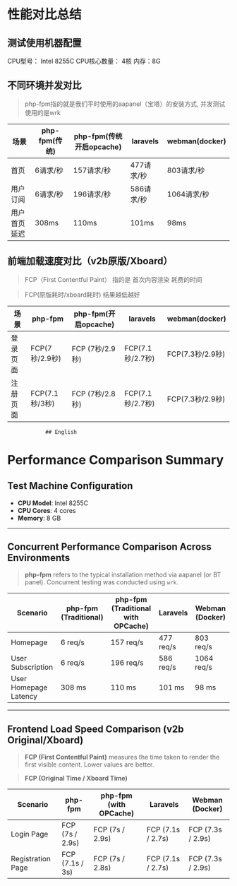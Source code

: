 # 性能对比总结

## 测试使用机器配置
CPU型号： Intel 8255C
CPU核心数量： 4核
内存：8G


## 不同环境并发对比
> php-fpm指的就是我们平时使用的aapanel（宝塔）的安装方式, 并发测试使用的是wrk

|场景      | php-fpm(传统) | php-fpm(传统开启opcache) | laravels | webman(docker)|
|----     |   ----   |----   |----| ---|
|首页      | 6请求/秒      | 157请求/秒        |   477请求/秒    | 803请求/秒   |
|用户订阅   | 6请求/秒      | 196请求/秒         | 586请求/秒    | 1064请求/秒  |
|用户首页延迟| 308ms        |  110ms           |  101ms   |    98ms      |

## 前端加载速度对比（v2b原版/Xboard）
> FCP（First Contentful Paint） 指的是 首次内容渲染 耗费的时间

> FCP(原版耗时/xboard耗时) 结果越低越好

|场景      | php-fpm | php-fpm(开启opcache)|laravels | webman(docker)|
|----      |   ----                 |----     |--- |----     | 
| 登录页面  | FCP(7秒/2.9秒)           |  FCP  (7秒/2.9秒)           |    FCP(7.1秒/2.7秒)     |  FCP(7.3秒/2.9秒) |
| 注册页面  | FCP(7.1秒/3秒)           |  FCP  (7秒/2.8秒)            |   FCP(7.1秒/2.7秒)   |  FCP(7.3秒/2.9秒) |

                ## English
                
# Performance Comparison Summary

## Test Machine Configuration
- **CPU Model**: Intel 8255C  
- **CPU Cores**: 4 cores  
- **Memory**: 8 GB  

---

## Concurrent Performance Comparison Across Environments
> **php-fpm** refers to the typical installation method via aapanel (or BT panel). Concurrent testing was conducted using `wrk`.

| Scenario      | php-fpm (Traditional) | php-fpm (Traditional with OPCache) | Laravels | Webman (Docker) |
|---------------|------------------------|------------------------------------|----------|-----------------|
| Homepage      | 6 req/s               | 157 req/s                         | 477 req/s| 803 req/s       |
| User Subscription | 6 req/s           | 196 req/s                         | 586 req/s| 1064 req/s      |
| User Homepage Latency | 308 ms       | 110 ms                            | 101 ms   | 98 ms           |

---

## Frontend Load Speed Comparison (v2b Original/Xboard)
> **FCP (First Contentful Paint)** measures the time taken to render the first visible content. Lower values are better.  

> **FCP (Original Time / Xboard Time)**

| Scenario     | php-fpm                     | php-fpm (with OPCache)          | Laravels           | Webman (Docker)       |
|--------------|-----------------------------|---------------------------------|--------------------|-----------------------|
| Login Page   | FCP (7s / 2.9s)             | FCP (7s / 2.9s)                | FCP (7.1s / 2.7s)  | FCP (7.3s / 2.9s)    |
| Registration Page | FCP (7.1s / 3s)       | FCP (7s / 2.8s)                | FCP (7.1s / 2.7s)  | FCP (7.3s / 2.9s)    |  
